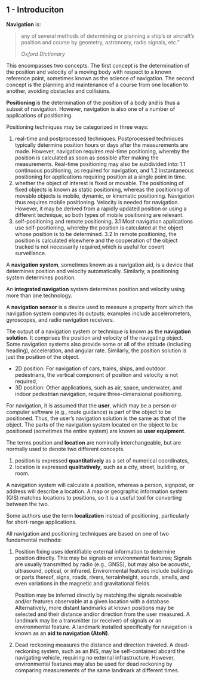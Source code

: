## 1 - Introduciton

**Navigation** is:

> any of several methods of determining or planning a ship’s or aircraft’s position and course by geometry, astronomy, radio signals, etc.”
>
> *Oxford Dictionary*
>
This encompasses two concepts. The first concept is the determination of the position and velocity of a moving body with respect to a known reference point, sometimes known as the science of navigation. The second concept is the planning and maintenance of a course from one location to another, avoiding obstacles and collisions.

**Positioning** is the determination of the position of a body and is thus a subset of navigation. However, navigation is also one of a number of applications of positioning.

Positioning techniques may be categorized in three ways:

1. real-time and postprocessed techniques. Postprocessed techniques typically determine position hours or days after the measurements are made. However, navigation requires real-time positioning, whereby the position is calculated as soon as possible after making the measurements. Real-time positioning may also be subdivided into:
    1.1 continuous positioning, as required for navigation, and
    1.2 instantaneous positioning for applications requiring position at a single point in time.
2. whether the object of interest is fixed or movable. The positioning of fixed objects is known as static positioning, whereas the positioning of movable objects is mobile, dynamic, or kinematic positioning. Navigation thus requires mobile positioning. Velocity is needed for navigation. However, it may be derived from a rapidly updated position or using a different technique, so both types of mobile positioning are relevant.
3. self-positioning and remote positioning.
    3.1 Most navigation applications use self-positioning, whereby the position is calculated at the object whose position is to be determined.
    3.2 In remote positioning, the position is calculated elsewhere and the cooperation of the object tracked is not necessarily required,which is useful for covert surveillance.

A **navigation system**, sometimes known as a navigation aid, is a device that determines position and velocity automatically. Similarly, a positioning system determines position.

An **integrated navigation** system determines position and velocity using more than one technology.

A **navigation sensor** is a device used to measure a property from which the navigation system computes its outputs; examples include accelerometers, gyroscopes, and radio navigation receivers.

The output of a navigation system or technique is known as the **navigation solution**. It comprises the position and velocity of the navigating object. Some navigation systems also provide some or all of the attitude (including heading), acceleration, and angular rate. Similarly, the position solution is just the position of the object.

- 2D position: For navigation of cars, trains, ships, and outdoor pedestrians, the vertical component of position and velocity is not required,
- 3D position: Other applications, such as air, space, underwater, and indoor pedestrian navigation, require three-dimensional positioning.

For navigation, it is assumed that the **user**, which may be a person or computer software (e.g., route guidance) is part of the object to be positioned. Thus, the user’s navigation solution is the same as that of the object. The parts of the navigation system located on the object to be positioned (sometimes the entire system) are known as **user equipment**.

The terms position and **location** are nominally interchangeable, but are normally used to denote two different concepts.

1. position is expressed **quantitatively** as a set of numerical coordinates,
2. location is expressed **qualitatively**, such as a city, street, building, or room.

A navigation system will calculate a position, whereas a person, signpost, or address will describe a location. A map or geographic information system (GIS) matches locations to positions, so it is a useful tool for converting between the two.

Some authors use the term **localization** instead of positioning, particularly for short-range applications.

All navigation and positioning techniques are based on one of two fundamental methods:

1. Position fixing uses identifiable external information to determine position directly. This may be signals or environmental
features; Signals are usually transmitted by radio (e.g., GNSS), but may also be acoustic, ultrasound, optical, or infrared. Environmental features include buildings or parts thereof, signs, roads, rivers, terrainheight, sounds, smells, and even variations in the magnetic and gravitational fields.

    Position may be inferred directly by matching the signals receivable and/or features observable at a given location with a database.  Alternatively, more distant landmarks at known positions may be selected and their distance and/or direction from the user measured.
    A landmark may be a transmitter (or receiver) of signals or an environmental feature. A landmark installed specifically for navigation is known as an **aid to navigation (AtoN)**.

2. Dead reckoning measures the distance and direction traveled. A dead-reckoning system, such as an INS, may be self-contained aboard the navigating vehicle, requiring no external infrastructure. However, environmental features may also be used for dead reckoning by comparing measurements of the same landmark at different times.
